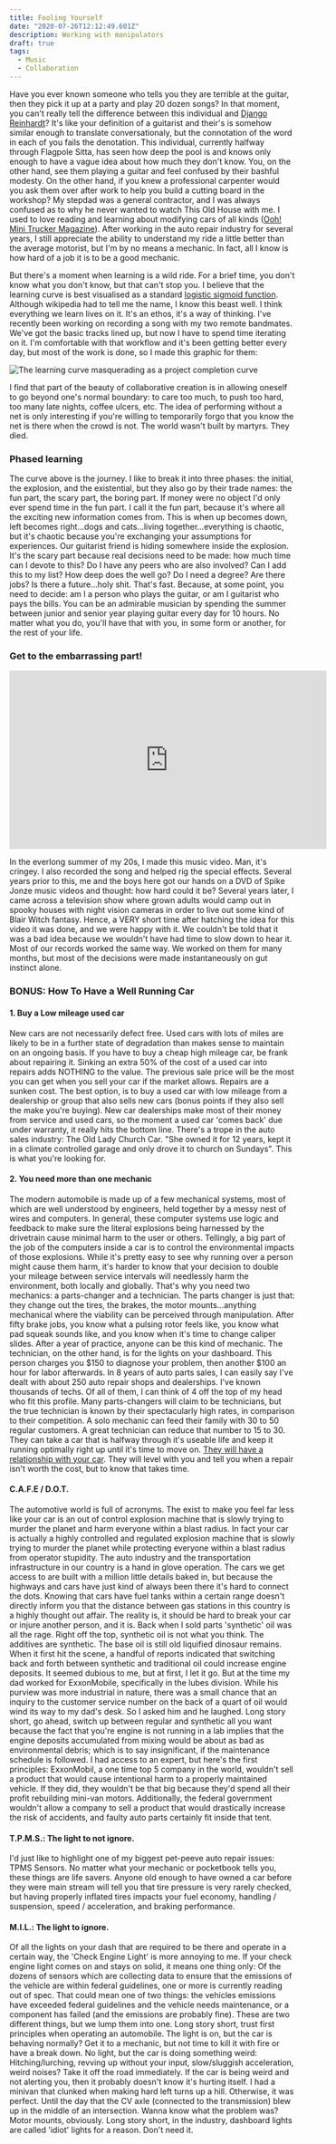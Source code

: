 ```yaml
---
title: Fooling Yourself
date: "2020-07-26T12:12:49.601Z"
description: Working with manipulators
draft: true
tags:
  - Music
  - Collaboration
---
```

Have you ever known someone who tells you they are terrible at the guitar, then they pick it up at a party and play 20 dozen songs? In that moment, you can't really tell the difference between this individual and <a href="https://www.youtube.com/watch?v=2EQVDEulNJQ" rel="noopener noreferrer" target="_blank">Django Reinhardt</a>? It's like your definition of a guitarist and their's is somehow similar enough to translate conversationaly, but the connotation of the word in each of you fails the denotation. This individual, currently halfway through Flagpole Sitta, has seen how deep the pool is and knows only enough to have a vague idea about how much they don't know. You, on the other hand, see them playing a guitar and feel confused by their bashful modesty.
On the other hand, if you knew a professional carpenter would you ask them over after work to help you build a cutting board in the workshop? My stepdad was a general contractor, and I was always confused as to why he never wanted to watch This Old House with me. I used to love reading and learning about modifying cars of all kinds (<a href="https://www.youtube.com/watch?v=WmjOZtuojC8" rel="noopener noreferrer" target="_blank">Ooh! Mini Trucker Magazine</a>). After working in the auto repair industry for several years, I still appreciate the ability to understand my ride a little better than the average motorist, but I'm by no means a mechanic. In fact, all I know is how hard of a job it is to be a good mechanic.

But there's a moment when learning is a wild ride. For a brief time, you don't know what you don't know, but that can't stop you. I believe that the learning curve is best visualised as a standard <a href="https://en.wikipedia.org/wiki/Logistic_function" rel="noopener noreferrer" target="_blank">logistic sigmoid function</a>. Although wikipedia had to tell me the name, I know this beast well. I think everything we learn lives on it. It's an ethos, it's a way of thinking. I've recently been working on recording a song with my two remote bandmates. We've got the basic tracks lined up, but now I have to spend time iterating on it. I'm comfortable with that workflow and it's been getting better every day, but most of the work is done, so I made this graphic for them:

![The learning curve masquerading as a project completion curve](./image.png)

I find that part of the beauty of collaborative creation is in allowing oneself to go beyond one's normal boundary: to care too much, to push too hard, too many late nights, coffee ulcers, etc. The idea of performing without a net is only interesting if you're willing to temporarily forgo that you know the net is there when the crowd is not. The world wasn't built by martyrs. They died.

### Phased learning

The curve above is the journey. I like to break it into three phases: the initial, the explosion, and the existential, but they also go by their trade names: the fun part, the scary part, the boring part. If money were no object I'd only ever spend time in the fun part. I call it the fun part, because it's where all the exciting new information comes from. This is when up becomes down, left becomes right...dogs and cats...living together...everything is chaotic, but it's chaotic because you're exchanging your assumptions for experiences. 
Our guitarist friend is hiding somewhere inside the explosion. It's the scary part because real decisions need to be made: how much time can I devote to this? Do I have any peers who are also involved? Can I add this to my list? How deep does the well go? Do I need a degree? Are there jobs? Is there a future...holy shit. That's fast.
Because, at some point, you need to decide: am I a person who plays the guitar, or am I guitarist who pays the bills. You can be an admirable musician by spending the summer between junior and senior year playing guitar every day for 10 hours. No matter what you do, you'll have that with you, in some form or another, for the rest of your life.

### Get to the embarrassing part!

<iframe width="560" height="315" src="https://www.youtube.com/embed/L1dgF_fqDNo" frameborder="0" allow="accelerometer; autoplay; encrypted-media; gyroscope; picture-in-picture" allowfullscreen></iframe>

In the everlong summer of my 20s, I made this music video. Man, it's cringey. I also recorded the song and helped rig the special effects. Several years prior to this, me and the boys here got our hands on a DVD of Spike Jonze music videos and thought: how hard could it be? Several years later, I came across a television show where grown adults would camp out in spooky houses with night vision cameras in order to live out some kind of Blair Witch fantasy. Hence, a VERY short time after hatching the idea for this video it was done, and we were happy with it. We couldn't be told that it was a bad idea because we wouldn't have had time to slow down to hear it. Most of our records worked the same way. We worked on them for many months, but most of the decisions were made instantaneously on gut instinct alone.

### BONUS: How To Have a Well Running Car
#### 1. Buy a Low mileage used car
New cars are not necessarily defect free. Used cars with lots of miles are likely to be in a further state of degradation than makes sense to maintain on an ongoing basis. If you have to buy a cheap high mileage car, be frank about repairing it. Sinking an extra 50% of the cost of a used car into repairs adds NOTHING to the value. The previous sale price will be the most you can get when you sell your car if the market allows. Repairs are a sunken cost. The best option, is to buy a used car with low mileage from a dealership or group that also sells new cars (bonus points if they also sell the make you're buying). New car dealerships make most of their money from service and used cars, so the moment a used car 'comes back' due under warranty, it really hits the bottom line. There's a trope in the auto sales industry: The Old Lady Church Car. "She owned it for 12 years, kept it in a climate controlled garage and only drove it to church on Sundays". This is what you're looking for.
#### 2. You need more than one mechanic
The modern automobile is made up of a few mechanical systems, most of which are well understood by engineers, held together by a messy nest of wires and computers. In general, these computer systems use logic and feedback to make sure the literal explosions being harnessed by the drivetrain cause minimal harm to the user or others. Tellingly, a big part of the job of the computers inside a car is to control the environmental impacts of those explosions. While it's pretty easy to see why running over a person might cause them harm, it's harder to know that your decision to double your mileage between service intervals will needlessly harm the environment, both locally and globally. That's why you need two mechanics: a parts-changer and a technician.
The parts changer is just that: they change out the tires, the brakes, the motor mounts...anything mechanical where the viability can be perceived through manipulation. After fifty brake jobs, you know what a pulsing rotor feels like, you know what pad squeak sounds like, and you know when it's time to change caliper slides. After a year of practice, anyone can be this kind of mechanic.
The technician, on the other hand, is for the lights on your dashboard. This person charges you $150 to diagnose your problem, then another $100 an hour for labor afterwards. In 8 years of auto parts sales, I can easily say I've dealt with about 250 auto repair shops and dealerships. I've known thousands of techs. Of all of them, I can think of 4 off the top of my head who fit this profile. Many parts-changers will claim to be technicians, but the true technician is known by their spectacularly high rates, in comparison to their competition. A solo mechanic can feed their family with 30 to 50 regular customers. A great technician can reduce that number to 15 to 30. They can take a car that is halfway through it's useable life and keep it running optimally right up until it's time to move on. <a href="https://www.youtube.com/watch?v=JY7ISTaymU0" rel="noopener noreferrer" target="_blank">They will have a relationship with your car</a>. They will level with you and tell you when a repair isn't worth the cost, but to know that takes time.
#### C.A.F.E / D.O.T.
The automotive world is full of acronyms. The exist to make you feel far less like your car is an out of control explosion machine that is slowly trying to murder the planet and harm everyone within a blast radius. In fact your car is actually a highly controlled and regulated explosion machine that is slowly trying to murder the planet while protecting everyone within a blast radius from operator stupidity.
The auto industry and the transportation infrastructure in our country is a hand in glove operation. The cars we get access to are built with a million little details baked in, but because the highways and cars have just kind of always been there it's hard to connect the dots. Knowing that cars have fuel tanks within a certain range doesn't directly inform you that the distance between gas stations in this country is a highly thought out affair. The reality is, it should be hard to break your car or injure another person, and it is.
Back when I sold parts 'synthetic' oil was all the rage. Right off the top, synthetic oil is not what you think. The additives are synthetic. The base oil is still old liquified dinosaur remains. When it first hit the scene, a handful of reports indicated that switching back and forth between synthetic and traditional oil could increase engine deposits. It seemed dubious to me, but at first, I let it go. But at the time my dad worked for ExxonMobile, specifically in the lubes division. While his purview was more industrial in nature, there was a small chance that an inquiry to the customer service number on the back of a quart of oil would wind its way to my dad's desk. So I asked him and he laughed. Long story short, go ahead, switch up between regular and synthetic all you want because the fact that you're engine is not running in a lab implies that the engine deposits accumulated from mixing would be about as bad as environmental debris; which is to say insignificant, if the maintenance schedule is followed. I had access to an expert, but here's the first principles: ExxonMobil, a one time top 5 company in the world, wouldn't sell a product that would cause intentional harm to a properly maintained vehicle. If they did, they wouldn't be that big because they'd spend all their profit rebuilding mini-van motors. Additionally, the federal government wouldn't allow a company to sell a product that would drastically increase the risk of accidents, and faulty auto parts certainly fit inside that tent.
#### T.P.M.S.: The light to not ignore.
I'd just like to highlight one of my biggest pet-peeve auto repair issues: TPMS Sensors. No matter what your mechanic or pocketbook tells you, these things are life savers. Anyone old enough to have owned a car before they were main stream will tell you that tire pressure is very rarely checked, but having properly inflated tires impacts your fuel economy, handling / suspension, speed / acceleration, and braking performance.
#### M.I.L.: The light to ignore.
Of all the lights on your dash that are required to be there and operate in a certain way, the 'Check Engine Light' is more annoying to me. If your check engine light comes on and stays on solid, it means one thing only: Of the dozens of sensors which are collecting data to ensure that the emissions of the vehicle are within federal guidelines, one or more is currently reading out of spec. That could mean one of two things: the vehicles emissions have exceeded federal guidelines and the vehicle needs maintenance, or a component has failed (and the emissions are probably fine). These are two different things, but we lump them into one. Long story short, trust first principles when operating an automobile. The light is on, but the car is behaving normally? Get it to a mechanic, but not time to kill it with fire or have a break down. No light, but the car is doing something weird: Hitching/lurching, revving up without your input, slow/sluggish acceleration, weird noises? Take it off the road immediately. If the car is being weird and not alerting you, then it probably doesn't know it's hurting itself. I had a minivan that clunked when making hard left turns up a hill. Otherwise, it was perfect. Until the day that the CV axle (connected to the transmission) blew up in the middle of an intersection. Wanna know what the problem was? Motor mounts, obviously. Long story short, in the industry, dashboard lights are called 'idiot' lights for a reason. Don't need it.